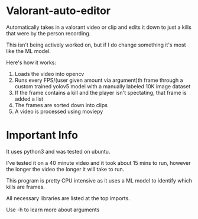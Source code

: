 # Valorant-auto-editor
Automatically takes in a valorant video or clip and edits it down to just a kills that were by the person recording.

This isn't being actively worked on, but if I do change something it's most like the ML model.

Here's how it works:

1. Loads the video into opencv
2. Runs every FPS/(user given amount via argument)th frame through a custom trained yolov5 model with a manually labeled 10K image dataset
3. If the frame contains a kill and the player isn't spectating, that frame is added a list
4. The frames are sorted down into clips 
5. A video is processed using moviepy

# Important Info
It uses python3 and was tested on ubuntu.

I've tested it on a 40 minute video and it took about 15 mins to run, however the longer the video the longer it will take to run.

This program is pretty CPU intensive as it uses a ML model to identify which kills are frames.

All necessary libraries are listed at the top imports.

Use -h to learn more about arguments
